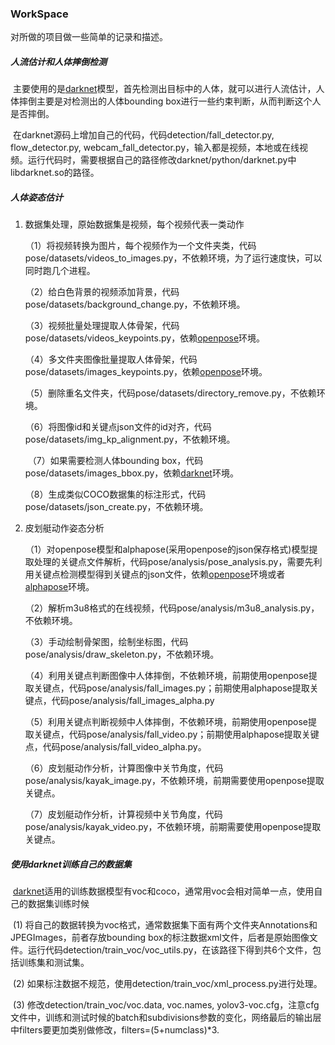 ### WorkSpace

对所做的项目做一些简单的记录和描述。

##### 人流估计和人体摔倒检测

​	主要使用的是[darknet](https://pjreddie.com/darknet/yolo/)模型，首先检测出目标中的人体，就可以进行人流估计，人体摔倒主要是对检测出的人体bounding box进行一些约束判断，从而判断这个人是否摔倒。

​	在darknet源码上增加自己的代码，代码detection/fall_detector.py, flow_detector.py, webcam_fall_detector.py，输入都是视频，本地或在线视频。运行代码时，需要根据自己的路径修改darknet/python/darknet.py中libdarknet.so的路径。

##### 人体姿态估计

 1. 数据集处理，原始数据集是视频，每个视频代表一类动作

    ​	（1）将视频转换为图片，每个视频作为一个文件夹类，代码pose/datasets/videos_to_images.py，不依赖环境，为了运行速度快，可以同时跑几个进程。

    ​	（2）给白色背景的视频添加背景，代码pose/datasets/background_change.py，不依赖环境。

    ​	（3）视频批量处理提取人体骨架，代码pose/datasets/videos_keypoints.py，依赖[openpose](https://github.com/CMU-Perceptual-Computing-Lab/openpose)环境。

    ​	（4）多文件夹图像批量提取人体骨架，代码pose/datasets/images_keypoints.py，依赖[openpose](https://github.com/CMU-Perceptual-Computing-Lab/openpose)环境。

    ​	（5）删除重名文件夹，代码pose/datasets/directory_remove.py，不依赖环境。

    ​	（6）将图像id和关键点json文件的id对齐，代码pose/datasets/img_kp_alignment.py，不依赖环境。

    ​	（7）如果需要检测人体bounding box，代码pose/datasets/images_bbox.py，依赖[darknet](https://pjreddie.com/darknet/yolo/)环境。

    ​	（8）生成类似COCO数据集的标注形式，代码pose/datasets/json_create.py，不依赖环境。

 2. 皮划艇动作姿态分析

    ​	（1）对openpose模型和alphapose(采用openpose的json保存格式)模型提取处理的关键点文件解析，代码pose/analysis/pose_analysis.py，需要先利用关键点检测模型得到关键点的json文件，依赖[openpose](https://github.com/CMU-Perceptual-Computing-Lab/openpose)环境或者[alphapose](https://github.com/MVIG-SJTU/AlphaPose)环境。

    ​	（2）解析m3u8格式的在线视频，代码pose/analysis/m3u8_analysis.py，不依赖环境。

    ​	（3）手动绘制骨架图，绘制坐标图，代码pose/analysis/draw_skeleton.py，不依赖环境。

    ​	（4）利用关键点判断图像中人体摔倒，不依赖环境，前期使用openpose提取关键点，代码pose/analysis/fall_images.py；前期使用alphapose提取关键点，代码pose/analysis/fall_images_alpha.py

    ​	（5）利用关键点判断视频中人体摔倒，不依赖环境，前期使用openpose提取关键点，代码pose/analysis/fall_video.py；前期使用alphapose提取关键点，代码pose/analysis/fall_video_alpha.py。

    ​	（6）皮划艇动作分析，计算图像中关节角度，代码pose/analysis/kayak_image.py，不依赖环境，前期需要使用openpose提取关键点。

    ​	（7）皮划艇动作分析，计算视频中关节角度，代码pose/analysis/kayak_video.py，不依赖环境，前期需要使用openpose提取关键点。

##### 使用darknet训练自己的数据集

​	[darknet](https://pjreddie.com/darknet/yolo/)适用的训练数据模型有voc和coco，通常用voc会相对简单一点，使用自己的数据集训练时候

​		(1) 将自己的数据转换为voc格式，通常数据集下面有两个文件夹Annotations和JPEGImages，前者存放bounding box的标注数据xml文件，后者是原始图像文件。运行代码detection/train_voc/voc_utils.py，在该路径下得到共6个文件，包括训练集和测试集。

​		(2) 如果标注数据不规范，使用detection/train_voc/xml_process.py进行处理。

​		(3) 修改detection/train_voc/voc.data, voc.names, yolov3-voc.cfg，注意cfg文件中，训练和测试时候的batch和subdivisions参数的变化，网络最后的输出层中filters要更加类别做修改，filters=(5+numclass)*3. 



